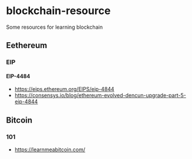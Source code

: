 # blockchain-resource

Some resources for learning blockchain

## Eethereum

### EIP

#### EIP-4484

- https://eips.ethereum.org/EIPS/eip-4844
- https://consensys.io/blog/ethereum-evolved-dencun-upgrade-part-5-eip-4844

## Bitcoin

### 101

- https://learnmeabitcoin.com/
